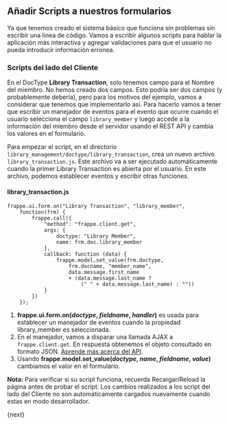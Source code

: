 <!-- add-breadcrumbs -->
## Añadir Scripts a nuestros formularios

Ya que tenemos creado el sistema básico que funciona sin problemas sin escribir una linea de código. Vamos a escribir algunos scripts
para hablar la aplicación más interactiva y agregar validaciones para que el usuario no pueda introducir información erronea.

### Scripts del lado del Cliente

En el DocType **Library Transaction**, solo tenemos campo para el Nombre del miembro. No hemos creado dos campos. Esto podría ser dos campos (y probablemente debería), pero para los motivos del ejemplo, vamos a considerar que tenemos que implementarlo así. Para hacerlo vamos a tener que escribir un manejador de eventos para el evento que ocurre cuando el usuario selecciona el campo `library_member` y luego accede a la información del miembro desde el servidor usando el REST API y cambia los valores en el formulario.

Para empezar el script, en el directorio `library_management/doctype/library_transaction`, crea un nuevo archivo `library_transaction.js`.
Este archivo va a ser ejecutado automáticamente cuando la primer  Library Transaction es abierta por el usuario. En este archivo, podemos establecer eventos y escribir otras funciones.

#### library_transaction.js

	frappe.ui.form.on("Library Transaction", "library_member",
		function(frm) {
			frappe.call({
				"method": "frappe.client.get",
				args: {
					doctype: "Library Member",
					name: frm.doc.library_member
				},
				callback: function (data) {
					frappe.model.set_value(frm.doctype,
						frm.docname, "member_name",
						data.message.first_name
						+ (data.message.last_name ?
							(" " + data.message.last_name) : ""))
				}
			})
		});

1. **frappe.ui.form.on(*doctype*, *fieldname*, *handler*)** es usada para establecer un manejador de eventos cuando la propiedad library_member es seleccionada.
1. En el manejador, vamos a disparar una llamada AJAX a `frappe.client.get`. En respuesta obtenemos el objeto consultado en formato JSON. [Aprende más acerca del API](/frappe/user/en/guides/integration/rest_api).
1. Usando **frappe.model.set_value(*doctype*, *name*, *fieldname*, *value*)** cambiamos el valor en el formulario.

**Nota:**  Para verificar si su script funciona, recuerda Recargar/Reload la página antes de probar el script. Los cambios realizados a los script del lado del Cliente no son automáticamente cargados nuevamente cuando estas en modo desarrollador.

{next}
